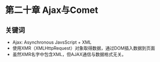 # 第二十章 Ajax与Comet

## 关键词
* Ajax: Asynchronous JavsScript + XML
* 使用XMR（XMLHttpRequest）对象取得数据，通过DOM插入数据到页面
* 虽然XMR名字中包含XML，但AJAX通信与数据格式无关。